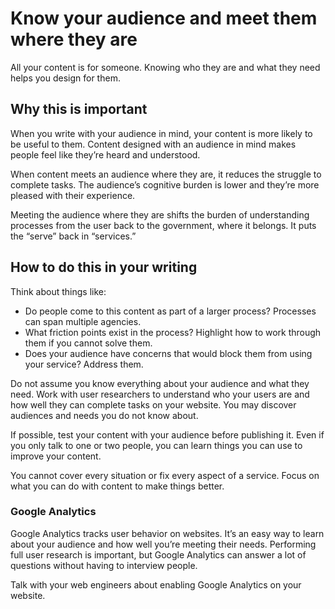 # Know your audience and meet them where they are

All your content is for someone. Knowing who they are and what they need helps you design for them.

## Why this is important

When you write with your audience in mind, your content is more likely to be useful to them. Content designed with an audience in mind makes people feel like they’re heard and understood.

When content meets an audience where they are, it reduces the struggle to complete tasks. The audience’s cognitive burden is lower and they’re more pleased with their experience.

Meeting the audience where they are shifts the burden of understanding processes from the user back to the government, where it belongs. It puts the “serve” back in “services.”

## How to do this in your writing

Think about things like:

* Do people come to this content as part of a larger process? Processes can span multiple agencies.
* What friction points exist in the process? Highlight how to work through them if you cannot solve them.
* Does your audience have concerns that would block them from using your service? Address them.

Do not assume you know everything about your audience and what they need. Work with user researchers to understand who your users are and how well they can complete tasks on your website. You may discover audiences and needs you do not know about.

If possible, test your content with your audience before publishing it. Even if you only talk to one or two people, you can learn things you can use to improve your content.

You cannot cover every situation or fix every aspect of a service. Focus on what you can do with content to make things better.

### Google Analytics

Google Analytics tracks user behavior on websites. It’s an easy way to learn about your audience and how well you’re meeting their needs. Performing full user research is important, but Google Analytics can answer a lot of questions without having to interview people.

Talk with your web engineers about enabling Google Analytics on your website.
